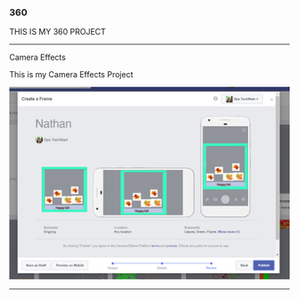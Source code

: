 ### 360 

THIS IS MY 360 PROJECT

<script src="//360.vizor.io/scripts/embed.js" data-vizorurl="https://360.vizor.io/embed/v/bjyjw" ></script>

***

Camera Effects

This is my Camera Effects Project

![Nathan](https://github.com/nserna8/nserna8.github.io/blob/master/Nathan.PNG?raw=true "Optional Title")

***
